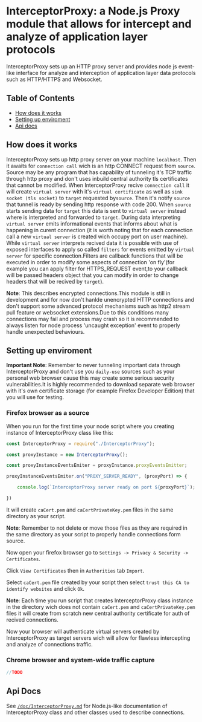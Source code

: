 # InterceptorProxy: a Node.js Proxy module that allows for intercept and analyze of application layer protocols

InterceptorProxy sets up an HTTP proxy server and
provides node js event-like interface for analyze and interception of application layer data protocols such as HTTP/HTTPS and Websocket.

## Table of Contents

- [How does it works](#how-does-it-works)
- [Setting up enviroment](#setting-up-enviroment)
- [Api docs](#api-docs)

## How does it works

InterceptorProxy sets up http proxy server on your machine `localhost`.
Then it awaits for `connection call` wich is an http CONNECT request from `source`.
Source may be any program that has capability of tunneling it's TCP traffic through http proxy and
don't uses inbuild central authority tls certificates that cannot be modified.
When InterceptorProxy recive `connection call` it will create `virtual server` with it's `virtual certificate`
as well as `sink socket (tls socket)` to `target` requested by`source`.
Then it's notify `source` that tunnel is ready by sending http response with code 200.
When `source` starts sending data for `target` this data is sent to `virtual server` instead where is interpreted and forwarded to `target`.
During data interpreting `virtual server` emits informational events that informs about what is happening in curent connection (it is worth noting that for each connection call a new `virtual server` is created wich occupy port on user machine).
While `virtual server` interprets recived data it is possible with use of exposed interfaces to apply so called `filters` for events emitted by `virtual server` for specific connection.Filters are callback functions that will be executed in order to modify some aspects of connection 'on fly'(for example you can apply filter for HTTPS_REQUEST event,to your callback will be passed headers object that you can modify in order to change headers that will be recived by `target`).

**Note**: This describes encrypted connections.This module is still in development and for now don't hanlde unencrypted HTTP connections and don't support some advanced protocol mechanisms such as http2 stream pull feature or websocket extensions.Due to this conditions many connections may fail and process may crash so it is recommended to always listen for node process 'uncaught exception' event to properly handle unexpected behaviours.

## Setting up enviroment

**Important Note**: Remember to never tunneling important data through InterceptorProxy and don't use you `daily-use` sources such as your personal web browser 
cause this may create some serious security vulnerabilities.It is highly recommended to download separate web browser with it's own certificate storage (for example Firefox Developer Edition) that you will use for testing.

### Firefox browser as a source

When you run for the first time your node script where you creating instance of InterceptorProxy class like this:

```js
const InterceptorProxy = require("./InterceptorProxy");

const proxyInstance = new InterceptorProxy();

const proxyInstanceEventsEmiter = proxyInstance.proxyEventsEmitter;

proxyInstanceEventsEmiter.on("PROXY_SERVER_READY", (proxyPort) => {

    console.log(`InterceptorProxy server ready on port ${proxyPort}`);

})
```

It will create `caCert.pem` and `caCertPrivateKey.pem` files in the same directory as your script.

**Note**: Remember to not delete or move those files as they are required in the same directory as your script to properly handle connections form source.

Now open your firefox browser go to `Settings -> Privacy & Security -> Certificates`.

Click `View Certificates` then in `Authorities` tab `Import`.

Select `caCert.pem` file created by your script then select `trust this CA to identify websites` and click `Ok`.

**Note**: Each time you run script that creates InterceptorProxy class instance in the directory wich does not contain `caCert.pem` and `caCertPrivateKey.pem` files it will create from scratch new central authority certificate for auth of recived connections.

Now your browser will authenticate virtual servers created by InterceptorProxy as target servers wich will allow for flawless intercepting and analyze of connections traffic.

### Chrome browser and system-wide traffic capture

```js
//TODO
```

## Api Docs

See [`/doc/InterceptorProxy.md`](./doc/InterceptorProxy.md) for Node.js-like documentation of InterceptorProxy class and other classes used to describe connections.

